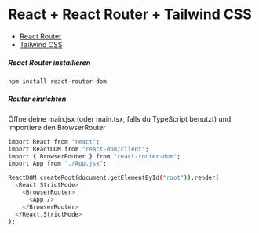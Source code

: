 # React + React Router + Tailwind CSS

- [React Router](https://reactrouter.com/7.8.2/start/modes#data)
- [Tailwind CSS](https://tailwindcss.com/)

##### React Router installieren

```bash
npm install react-router-dom
```

##### Router einrichten
Öffne deine main.jsx (oder main.tsx, falls du TypeScript benutzt) und importiere den BrowserRouter

```bash
import React from "react";
import ReactDOM from "react-dom/client";
import { BrowserRouter } from "react-router-dom";
import App from "./App.jsx";

ReactDOM.createRoot(document.getElementById("root")).render(
  <React.StrictMode>
    <BrowserRouter>
      <App />
    </BrowserRouter>
  </React.StrictMode>
);
```